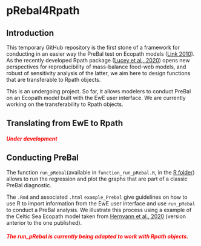 # pRebal4Rpath

## Introduction

This temporary GitHub repository is the first stone of a framework for conducting in an easier way the PreBal test on Ecopath models ([Link 2010](https://doi.org/10.1016/j.ecolmodel.2010.03.012])). 
As the recently developed Rpath package ([Lucey et al., 2020](https://doi.org/10.1016/j.ecolmodel.2020.109057)) opens new perspectives for reproducibility of mass-balance food-web models, and robust of sensitivity analysis of the latter, we aim here to design functions that are transferable to Rpath objects. 

This is an undergoing project. So far, it allows modelers to conduct PreBal on an Ecopath model built with the EwE user interface.
We are currently working on the transferability to Rpath objects.

## Translating from EwE to Rpath

<h5 style="color:red;">Under development</h5>

## Conducting PreBal

The function `run_pRebal`(available in `function_run_pRebal.R`, in the [R folder](https://github.com/pyhernvann/pRebal4Rpath)) allows to run the regression and plot the graphs that are part of a classic PreBal diagnostic.

The `.Rmd` and associated `.html` `example_Prebal` give guidelines on how to use R to import information from the EwE user interface and use `run_pRebal` to conduct a PreBal analysis. We illustrate this process using a example of the Celtic Sea Ecopath model taken from [Hernvann et al., 2020](https://doi.org/10.3389/fmars.2020.578717) (version anterior to the one published).

<h5 style="color:red;">The run_pRebal is currently being adapted to work with Rpath objects.</h5>

